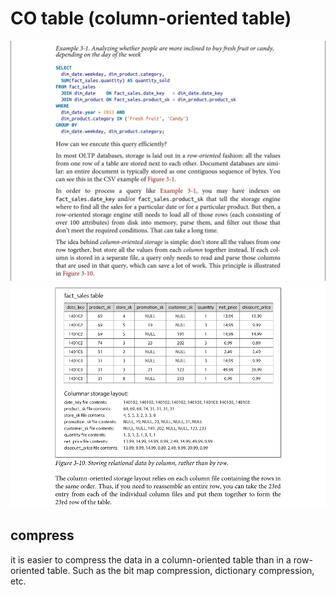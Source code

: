 # CO table (column-oriented table)

![127](/Image/database/127.png)
![127](/Image/database/128.png)

## compress

it is easier to compress the data in a column-oriented table than in a row-oriented table. Such as the bit map compression, dictionary compression, etc.